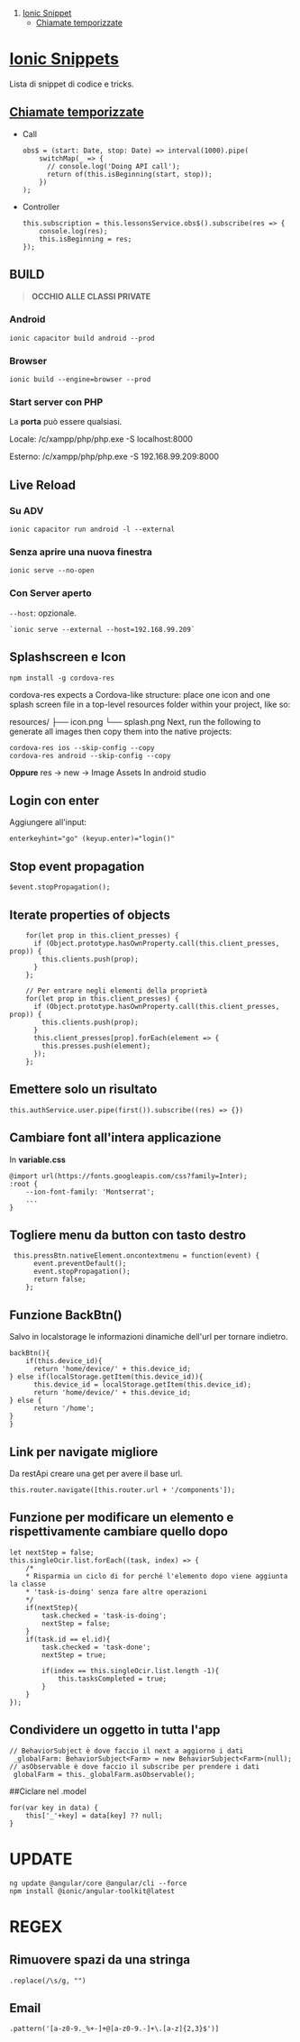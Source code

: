 1. [Ionic Snippet](#ionic-snippet)
	- [Chiamate temporizzate](#chiamate-temporizzate)

# [Ionic Snippets](#ionic-snippet)

Lista di snippet di codice e tricks.

## [Chiamate temporizzate](#chiamate-temporizzate)

- Call
    ```
   obs$ = (start: Date, stop: Date) => interval(1000).pipe(
   		switchMap(_ => {
   		  // console.log('Doing API call');
   		  return of(this.isBeginning(start, stop));
   	    })
	);
    ```
- Controller

    ```private subscription: Subscription;
    this.subscription = this.lessonsService.obs$().subscribe(res => {
    	console.log(res);
    	this.isBeginning = res;
    });
    ```

## BUILD

> **OCCHIO ALLE CLASSI PRIVATE**

### Android

    ionic capacitor build android --prod

### Browser

    ionic build --engine=browser --prod

### Start server con PHP

La **porta** può essere qualsiasi.

Locale:
    /c/xampp/php/php.exe -S localhost:8000

Esterno:
    /c/xampp/php/php.exe -S 192.168.99.209:8000

## Live Reload

### Su ADV

    ionic capacitor run android -l --external

### Senza aprire una nuova finestra

    ionic serve --no-open

### Con Server aperto

`--host`: opzionale.

    `ionic serve --external --host=192.168.99.209`

## Splashscreen e Icon

    npm install -g cordova-res

cordova-res expects a Cordova-like structure: place one icon and one splash screen file in a top-level resources folder within your project, like so:

resources/
├── icon.png
└── splash.png
Next, run the following to generate all images then copy them into the native projects:

    cordova-res ios --skip-config --copy
    cordova-res android --skip-config --copy


**Oppure**
res -> new -> Image Assets
In android studio

## Login con enter

Aggiungere all'input:

    enterkeyhint="go" (keyup.enter)="login()"

## Stop event propagation

    $event.stopPropagation();

## Iterate properties of objects

		for(let prop in this.client_presses) {
		  if (Object.prototype.hasOwnProperty.call(this.client_presses, prop)) {
			this.clients.push(prop);
		  }
		};
		
		// Per entrare negli elementi della proprietà
		for(let prop in this.client_presses) {
          if (Object.prototype.hasOwnProperty.call(this.client_presses, prop)) {
            this.clients.push(prop);
          }
          this.client_presses[prop].forEach(element => {
            this.presses.push(element);
          });
        };

## Emettere solo un risultato

    this.authService.user.pipe(first()).subscribe((res) => {})

## Cambiare font all'intera applicazione

In **variable.css**

    @import url(https://fonts.googleapis.com/css?family=Inter);
    :root {
     	--ion-font-family: 'Montserrat';
		...
	}

## Togliere menu da button con tasto destro

     this.pressBtn.nativeElement.oncontextmenu = function(event) {
    	  event.preventDefault();
    	  event.stopPropagation();
    	  return false;
    	};
		
## Funzione BackBtn()

Salvo in localstorage le informazioni dinamiche dell'url per tornare indietro.

    backBtn(){
        if(this.device_id){
	      return 'home/device/' + this.device_id;
	} else if(localStorage.getItem(this.device_id)){
	      this.device_id = localStorage.getItem(this.device_id);
	      return 'home/device/' + this.device_id;
	} else {
	      return '/home';
	}
    }	


## Link per navigate migliore

Da restApi creare una get per avere il base url.

    this.router.navigate([this.router.url + '/components']);

## Funzione per modificare un elemento e rispettivamente cambiare quello dopo

```
let nextStep = false;
this.singleOcir.list.forEach((task, index) => {
	/*
	* Risparmia un ciclo di for perché l'elemento dopo viene aggiunta la classe
	* 'task-is-doing' senza fare altre operazioni
	*/
	if(nextStep){
		task.checked = 'task-is-doing';
		nextStep = false;
	}
	if(task.id == el.id){
		task.checked = 'task-done';
		nextStep = true;

		if(index == this.singleOcir.list.length -1){
			this.tasksCompleted = true;
		}
	}
});
```

## Condividere un oggetto in tutta l'app

```
// BehaviorSubject è dove faccio il next a aggiorno i dati
 _globalFarm: BehaviorSubject<Farm> = new BehaviorSubject<Farm>(null);
// asObservable è dove faccio il subscribe per prendere i dati
 globalFarm = this._globalFarm.asObservable();
 ```
 
 ##Ciclare nel .model
 
```
for(var key in data) {
	this['_'+key] = data[key] ?? null;
}
```

# UPDATE

	ng update @angular/core @angular/cli --force
	npm install @ionic/angular-toolkit@latest


# REGEX

## Rimuovere spazi da una stringa
	.replace(/\s/g, "")
    
## Email
	.pattern('[a-z0-9._%+-]+@[a-z0-9.-]+\.[a-z]{2,3}$')]
	

